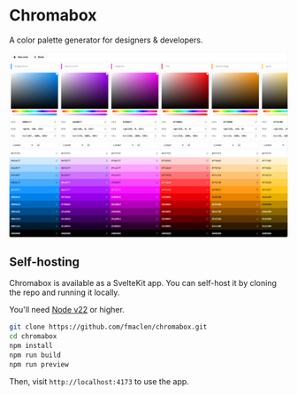 # Chromabox

A color palette generator for designers & developers.

![Chromabox screenshot](docs/palette.png)

## Self-hosting

Chromabox is available as a SvelteKit app.
You can self-host it by cloning the repo and running it locally.

You'll need [Node v22](https://nodejs.org) or higher.

```bash
git clone https://github.com/fmaclen/chromabox.git
cd chromabox
npm install
npm run build
npm run preview
```

Then, visit `http://localhost:4173` to use the app.
